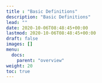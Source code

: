 ```yaml
---
title : "Basic Definitions"
description: "Basic Definitions"
lead: ""
date: 2020-10-06T08:48:45+00:00
lastmod: 2020-10-06T08:48:45+00:00
draft: false
images: []
menu: 
  docs:
    parent: "overview"
weight: 20
toc: true
---
```

